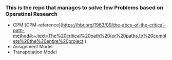 ### This is the repo that manages to solve few Problems based on Operatinal Research

   - CPM 
     [CPM-reference](https://hbr.org/1963/09/the-abcs-of-the-critical-path-method#:~:text=The%20critical%20path%20(or%20paths,to%20complete%20the%20entire%20project.)
   - Assignment Model 
   - Transpotation Model 

